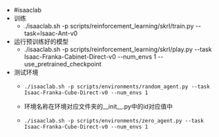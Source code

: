 - #isaaclab
- 训练
	- ./isaaclab.sh -p scripts/reinforcement_learning/skrl/train.py --task=Isaac-Ant-v0
- 运行预训练好的模型
	- ./isaaclab.sh -p scripts/reinforcement_learning/skrl/play.py --task Isaac-Franka-Cabinet-Direct-v0 --num_envs 1 --use_pretrained_checkpoint
- 测试环境
	- ```
	  ./isaaclab.sh -p scripts/environments/random_agent.py --task Isaac-Franka-Cube-Direct-v0 --num_envs 1
	  ```
	- 环境名称在环境对应文件夹的__init__.py中的id对应值中
	- ```
	  ./isaaclab.sh -p scripts/environments/zero_agent.py --task Isaac-Franka-Cube-Direct-v0 --num_envs 1
	  ```